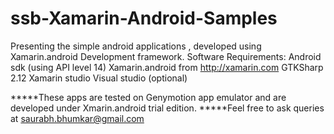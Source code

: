 ssb-Xamarin-Android-Samples
===========================

Presenting the simple android applications , developed using Xamarin.android Development framework.
Software Requirements:
Android sdk (using API level 14)
Xamarin.android from http://xamarin.com
GTKSharp 2.12
Xamarin studio
Visual studio (optional)


*****These apps are tested on Genymotion app emulator and are developed under Xmarin.android trial edition.
*****Feel free to ask queries at saurabh.bhumkar@gmail.com
